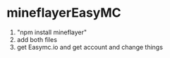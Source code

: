 # mineflayerEasyMC

1. "npm install mineflayer"
2. add both files
3. get Easymc.io and get account and change things

